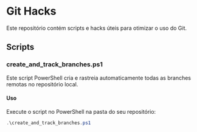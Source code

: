 # Git Hacks

Este repositório contém scripts e hacks úteis para otimizar o uso do Git.

## Scripts

### create_and_track_branches.ps1

Este script PowerShell cria e rastreia automaticamente todas as branches remotas no repositório local.

#### Uso

Execute o script no PowerShell na pasta do seu repositório:

```powershell
.\create_and_track_branches.ps1
```

